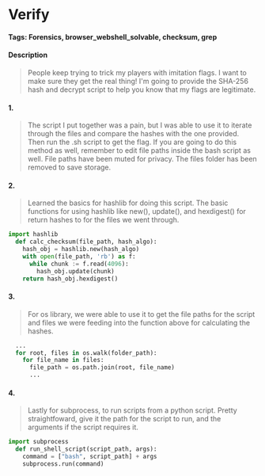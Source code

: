 # Verify

#### Tags: Forensics, browser_webshell_solvable, checksum, grep

#### Description
> People keep trying to trick my players with imitation flags. I want to make sure they get the real thing! I'm going to provide the SHA-256 hash and decrypt script to help you know that my flags are legitimate.  

#### 1. 
> The script I put together was a pain, but I was able to use it to iterate through the files and compare the hashes with the one provided. Then run the .sh script to get the flag. If you are going to do this method as well, remember to edit file paths inside the bash script as well. File paths have been muted for privacy. The files folder has been removed to save storage. 

#### 2. 
> Learned the basics for hashlib for doing this script. The basic functions for using hashlib like new(), update(), and hexdigest() for return hashes to for the files we went through. 

``` python
import hashlib
  def calc_checksum(file_path, hash_algo):
    hash_obj = hashlib.new(hash_algo)
    with open(file_path, 'rb') as f:
      while chunk := f.read(4096):
        hash_obj.update(chunk)
    return hash_obj.hexdigest()
```

#### 3. 
> For os library, we were able to use it to get the file paths for the script and files we were feeding into the function above for calculating the hashes. 

``` python
  ...
  for root, files in os.walk(folder_path):
    for file_name in files:
      file_path = os.path.join(root, file_name)
      ...
```

#### 4. 
> Lastly for subprocess, to run scripts from a python script. Pretty straightfoward, give it the path for the script to run, and the arguments if the script requires it. 

``` python
import subprocess
  def run_shell_script(script_path, args):
    command = ["bash", script_path] + args
    subprocess.run(command)
```